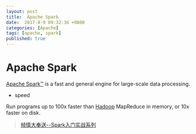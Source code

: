 ```yaml
---
layout: post
title:  Apache Spark
date:  2017-8-9 09:32:36 +0800
categories: [Apache]
tags: [apache, spark]
published: true
---
```


# Apache Spark

[Apache Spark™](http://spark.apache.org/) is a fast and general engine for large-scale data processing.


- speed

Run programs up to 100x faster than [Hadoop](http://hadoop.apache.org/) MapReduce in memory, or 10x faster on disk.
 
> [倾情大奉送--Spark入门实战系列](http://www.cnblogs.com/shishanyuan/p/4699644.html)
